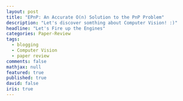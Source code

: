 ```yaml
---
layout: post
title: "EPnP: An Accurate O(n) Solution to the PnP Problem"
description: "Let's discover somthing about Computer Vision! :)"
headline: "Let's Fire up the Engines"
categories: Paper-Review 
tags: 
  - blogging
  - Computer Vision
  - paper review
comments: false
mathjax: null
featured: true
published: true
david: false
iris: true
---
```

